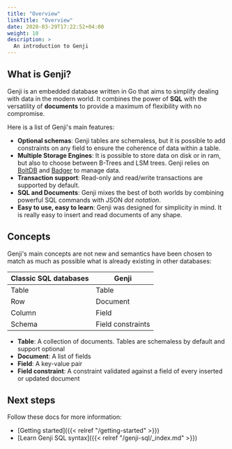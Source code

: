 ```yaml
---
title: "Overview"
linkTitle: "Overview"
date: 2020-03-29T17:22:52+04:00
weight: 10
description: >
  An introduction to Genji
---
```


## What is Genji?

Genji is an embedded database written in Go that aims to simplify dealing with data in the modern world.
It combines the power of **SQL** with the versatility of **documents** to provide a maximum of flexibility with no compromise.

Here is a list of Genji's main features:

- **Optional schemas**: Genji tables are schemaless, but it is possible to add constraints on any field to ensure the coherence of data within a table.
- **Multiple Storage Engines**: It is possible to store data on disk or in ram, but also to choose between B-Trees and LSM trees. Genji relies on [BoltDB](https://github.com/etcd-io/bbolt) and [Badger](https://github.com/dgraph-io/badger) to manage data.
- **Transaction support**: Read-only and read/write transactions are supported by default.
- **SQL and Documents**: Genji mixes the best of both worlds by combining powerful SQL commands with JSON _dot notation_.
- **Easy to use, easy to learn**: Genji was designed for simplicity in mind. It is really easy to insert and read documents of any shape.

## Concepts

Genji's main concepts are not new and semantics have been chosen to match as much as possible what is already existing in other databases:

| Classic SQL databases | Genji             |
| --------------------- | ----------------- |
| Table                 | Table             |
| Row                   | Document          |
| Column                | Field             |
| Schema                | Field constraints |

- **Table**: A collection of documents. Tables are schemaless by default and support optional
- **Document**: A list of fields
- **Field**: A key-value pair
- **Field constraint**: A constraint validated against a field of every inserted or updated document

## Next steps

Follow these docs for more information:

- [Getting started]({{< relref "/getting-started" >}})
- [Learn Genji SQL syntax]({{< relref "/genji-sql/_index.md" >}})
